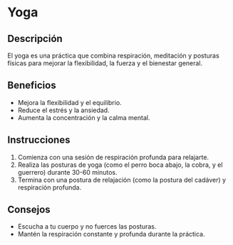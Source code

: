 # Yoga
## Descripción
El yoga es una práctica que combina respiración, meditación y posturas físicas para mejorar la flexibilidad, la fuerza y el bienestar general.

## Beneficios
- Mejora la flexibilidad y el equilibrio.
- Reduce el estrés y la ansiedad.
- Aumenta la concentración y la calma mental.
## Instrucciones
1. Comienza con una sesión de respiración profunda para relajarte.
2. Realiza las posturas de yoga (como el perro boca abajo, la cobra, y el guerrero) durante 30-60 minutos.
3. Termina con una postura de relajación (como la postura del cadáver) y respiración profunda.
## Consejos
- Escucha a tu cuerpo y no fuerces las posturas.
- Mantén la respiración constante y profunda durante la práctica.
